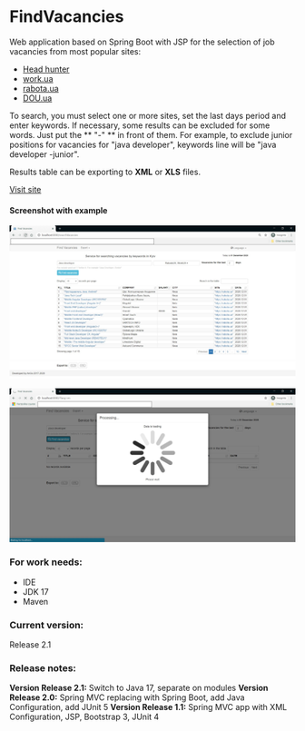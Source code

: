 # FindVacancies

Web application based on Spring Boot with JSP for the selection of job vacancies from most popular sites:
- [Head hunter](http://hh.ua)
- [work.ua](http://work.ua)
- [rabota.ua](http://rabota.ua)
- [DOU.ua](http://DOU.ua)

To search, you must select one or more sites, set the last days period and enter keywords.
If necessary, some results can be excluded for some words. Just put the ** "-" ** in front of them. For example, to exclude junior positions for vacancies for "java developer", keywords line will be "java developer -junior".

Results table can be exporting to **XML** or **XLS** files.

[Visit site](https://findvacancies.herokuapp.com/)

#### Screenshot with example
![](src/main/resources/images/FindVacancies_screen.jpg)

![](src/main/resources/images/Search_screen.jpg)

### **For work needs:**
- IDE
- JDK 17
- Maven

### **Current version:**
Release 2.1

### **Release notes:**
**Version Release 2.1:** Switch to Java 17, separate on modules
**Version Release 2.0:** Spring MVC replacing with Spring Boot, add Java Configuration, add JUnit 5
**Version Release 1.1:** Spring MVC app with XML Configuration, JSP, Bootstrap 3, JUnit 4

